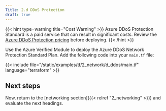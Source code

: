 ```yaml
---
Title: 2.d DDoS Protection
draft: true
---
```


{{< hint type=warning title="Cost Warning" >}}
Azure DDoS Protection Standard is a paid service that can result in significant costs.
Review the [Azure DDoS Protection pricing](https://azure.microsoft.com/pricing/details/ddos-protection/) before deploying.
{{< /hint >}}

Use the Azure Verified Module to deploy the Azure DDoS Network Protection Standard Plan.
Add the following code into your `main.tf` file:

{{< include file="/static/examples/tf/2_network/d_ddos/main.tf" language="terraform" >}}

## Next steps

Now, return to the [networking section]({{< relref "2_networking" >}}) and evaluate the next headings.

